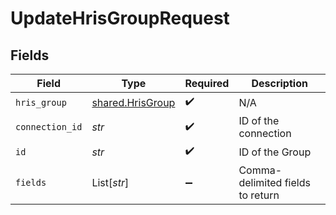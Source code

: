 # UpdateHrisGroupRequest


## Fields

| Field                                                | Type                                                 | Required                                             | Description                                          |
| ---------------------------------------------------- | ---------------------------------------------------- | ---------------------------------------------------- | ---------------------------------------------------- |
| `hris_group`                                         | [shared.HrisGroup](../../models/shared/hrisgroup.md) | :heavy_check_mark:                                   | N/A                                                  |
| `connection_id`                                      | *str*                                                | :heavy_check_mark:                                   | ID of the connection                                 |
| `id`                                                 | *str*                                                | :heavy_check_mark:                                   | ID of the Group                                      |
| `fields`                                             | List[*str*]                                          | :heavy_minus_sign:                                   | Comma-delimited fields to return                     |